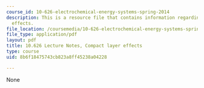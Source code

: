```yaml
---
course_id: 10-626-electrochemical-energy-systems-spring-2014
description: This is a resource file that contains information regarding compact layer
  effects.
file_location: /coursemedia/10-626-electrochemical-energy-systems-spring-2014/8b6f18475743cb823a8ff45238a04228_MIT10_626S14_S11lec26.pdf
file_type: application/pdf
layout: pdf
title: 10.626 Lecture Notes, Compact layer effects
type: course
uid: 8b6f18475743cb823a8ff45238a04228

---
```

None